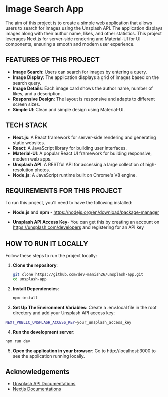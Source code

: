 
# Image Search App


The aim of this project is to create a simple web application that allows users to search for images using the Unsplash API. The application displays images along with their author name, likes, and other statistics. This project leverages Next.js for server-side rendering and Material-UI for UI components, ensuring a smooth and modern user experience.

## FEATURES OF THIS PROJECT

- **Image Search**: Users can search for images by entering a query.
- **Image Display**: The application displays a grid of images based on the search query.
- **Image Details**: Each image card shows the author name, number of likes, and a description.
- **Responsive Design**: The layout is responsive and adapts to different screen sizes.
- **Simple UI**: Clean and simple design using Material-UI.

## TECH STACK

- **Next.js**: A React framework for server-side rendering and generating static websites.
- **React**: A JavaScript library for building user interfaces.
- **Material-UI**: A popular React UI framework for building responsive, modern web apps.
- **Unsplash API**: A RESTful API for accessing a large collection of high-resolution photos.
- **Node.js**: A JavaScript runtime built on Chrome's V8 engine.


## REQUIREMENTS FOR THIS PROJECT

To run this project, you'll need to have the following installed:

- **Node.js** and **npm** - https://nodejs.org/en/download/package-manager
 
- **Unsplash API Access Key**- You can get this by creating an account on https://unsplash.com/developers and registering for an API key 
## HOW TO RUN IT LOCALLY

Follow these steps to run the project locally:

1. **Clone the repository**:
   ```bash
   git clone https://github.com/dev-manish26/unsplash-app.git
   cd unsplash-app
   ```
2. **Install Dependencies**:
    ```bash
    npm install
    ```
3. **Set Up The Environment Variables**: 
Create a .env.local file in the root directory and add your Unsplash API access key:
```bash
NEXT_PUBLIC_UNSPLASH_ACCESS_KEY=your_unsplash_access_key
```
4. **Run the development server**:
```bash
npm run dev
```
5. **Open the application in your browser**:
Go to http://localhost:3000 to see the application running locally.
## Acknowledgements

 - [Unsplash API Documentations](https://unsplash.com/documentation)
 - [Nextjs Documentations](https://nextjs.org/docs)

